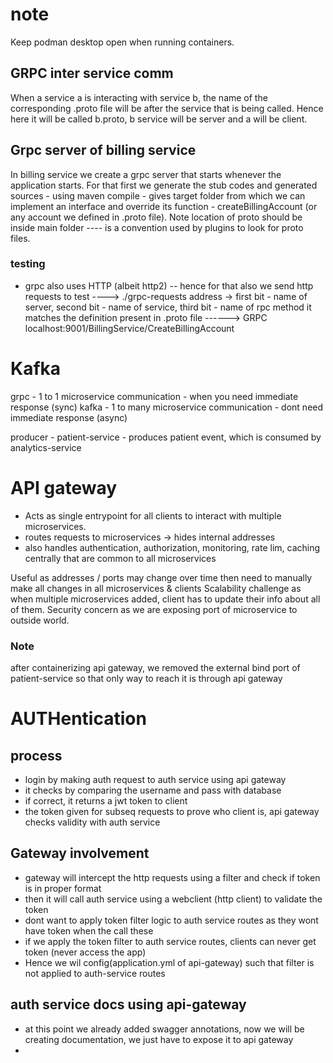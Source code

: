 # note
Keep podman desktop open when running containers.

## GRPC inter service comm
When a service a is interacting with service b, the name of the corresponding .proto file will be after the service
that is being called. Hence here it will be called b.proto, b service will be server and a will be client. 


## Grpc server of billing service
In billing service we create a grpc server that starts whenever the application starts. For that first we generate
the stub codes and generated sources - using maven compile - gives target folder from which we can implement an 
interface and override its function - createBillingAccount (or any account we defined in .proto file). Note location
of proto should be inside main folder ---- is a convention used by plugins to look for proto files.

### testing
- grpc also uses HTTP (albeit http2) -- hence for that also we send http requests to test ----> ./grpc-requests
address -> first bit - name of server, second bit - name of service, third bit - name of rpc method
it matches the definition present in .proto file
 ------> GRPC localhost:9001/BillingService/CreateBillingAccount

# Kafka
grpc - 1 to 1 microservice communication - when you need immediate response (sync)
kafka - 1 to many microservice communication - dont need immediate response (async)

producer - patient-service - produces patient event, which is consumed by analytics-service

# API gateway
- Acts as single entrypoint for all clients to interact with multiple microservices.
- routes requests to microservices -> hides internal addresses
- also handles authentication, authorization, monitoring, rate lim, caching centrally that are common to all microservices

Useful as addresses / ports may change over time then need to manually make all changes in all microservices & clients
Scalability challenge as when multiple microservices added, client has to update their info about all of them. 
Security concern as we are exposing port of microservice to outside world.

### Note
after containerizing api gateway, we removed the external bind port of patient-service so that only way to reach it is
through api gateway

# AUTHentication
## process
- login by making auth request to auth service using api gateway
- it checks by comparing the username and pass with database
- if correct, it returns a jwt token to client
- the token given for subseq requests to prove who client is, api gateway checks validity with auth service

## Gateway involvement
- gateway will intercept the http requests using a filter and check if token is in proper format
- then it will call auth service using a webclient (http client) to validate the token
- dont want to apply token filter logic to auth service routes as they wont have token when the call these 
- if we apply the token filter to auth service routes, clients can never get token (never access the app)
- Hence we wil config(application.yml of api-gateway) such that filter is not applied to auth-service routes

## auth service docs using api-gateway
- at this point we already added swagger annotations, now we will be creating documentation, we just have to expose it to api gateway
- 